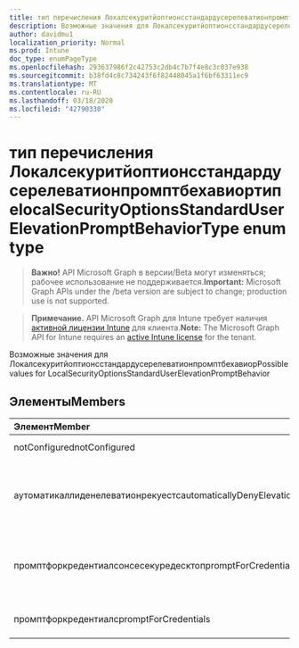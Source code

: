 ```yaml
---
title: тип перечисления Локалсекуритйоптионсстандардусерелеватионпромптбехавиортипе
description: Возможные значения для Локалсекуритйоптионсстандардусерелеватионпромптбехавиор
author: davidmu1
localization_priority: Normal
ms.prod: Intune
doc_type: enumPageType
ms.openlocfilehash: 293637986f2c42753c2db4c7b7f4e8c3c037e938
ms.sourcegitcommit: b38fd4c8c734243f6f82448045a1f6bf63311ec9
ms.translationtype: MT
ms.contentlocale: ru-RU
ms.lasthandoff: 03/18/2020
ms.locfileid: "42790330"
---
```

# <a name="localsecurityoptionsstandarduserelevationpromptbehaviortype-enum-type"></a><span data-ttu-id="f1531-103">тип перечисления Локалсекуритйоптионсстандардусерелеватионпромптбехавиортипе</span><span class="sxs-lookup"><span data-stu-id="f1531-103">localSecurityOptionsStandardUserElevationPromptBehaviorType enum type</span></span>

> <span data-ttu-id="f1531-104">**Важно!** API Microsoft Graph в версии/Beta могут изменяться; рабочее использование не поддерживается.</span><span class="sxs-lookup"><span data-stu-id="f1531-104">**Important:** Microsoft Graph APIs under the /beta version are subject to change; production use is not supported.</span></span>

> <span data-ttu-id="f1531-105">**Примечание.** API Microsoft Graph для Intune требует наличия [активной лицензии Intune](https://go.microsoft.com/fwlink/?linkid=839381) для клиента.</span><span class="sxs-lookup"><span data-stu-id="f1531-105">**Note:** The Microsoft Graph API for Intune requires an [active Intune license](https://go.microsoft.com/fwlink/?linkid=839381) for the tenant.</span></span>

<span data-ttu-id="f1531-106">Возможные значения для Локалсекуритйоптионсстандардусерелеватионпромптбехавиор</span><span class="sxs-lookup"><span data-stu-id="f1531-106">Possible values for LocalSecurityOptionsStandardUserElevationPromptBehavior</span></span>

## <a name="members"></a><span data-ttu-id="f1531-107">Элементы</span><span class="sxs-lookup"><span data-stu-id="f1531-107">Members</span></span>
|<span data-ttu-id="f1531-108">Элемент</span><span class="sxs-lookup"><span data-stu-id="f1531-108">Member</span></span>|<span data-ttu-id="f1531-109">Значение</span><span class="sxs-lookup"><span data-stu-id="f1531-109">Value</span></span>|<span data-ttu-id="f1531-110">Описание</span><span class="sxs-lookup"><span data-stu-id="f1531-110">Description</span></span>|
|:---|:---|:---|
|<span data-ttu-id="f1531-111">notConfigured</span><span class="sxs-lookup"><span data-stu-id="f1531-111">notConfigured</span></span>|<span data-ttu-id="f1531-112">нуль</span><span class="sxs-lookup"><span data-stu-id="f1531-112">0</span></span>|<span data-ttu-id="f1531-113">Not Configured</span><span class="sxs-lookup"><span data-stu-id="f1531-113">Not Configured</span></span>|
|<span data-ttu-id="f1531-114">аутоматикаллиденелеватионрекуестс</span><span class="sxs-lookup"><span data-stu-id="f1531-114">automaticallyDenyElevationRequests</span></span>|<span data-ttu-id="f1531-115">1,1</span><span class="sxs-lookup"><span data-stu-id="f1531-115">1</span></span>|<span data-ttu-id="f1531-116">Автоматическое отклонение запросов на повышение прав</span><span class="sxs-lookup"><span data-stu-id="f1531-116">Automatically deny elevation requests</span></span>|
|<span data-ttu-id="f1531-117">промптфоркредентиалсонсесекуредесктоп</span><span class="sxs-lookup"><span data-stu-id="f1531-117">promptForCredentialsOnTheSecureDesktop</span></span>|<span data-ttu-id="f1531-118">2</span><span class="sxs-lookup"><span data-stu-id="f1531-118">2</span></span>|<span data-ttu-id="f1531-119">Запрос учетных данных на безопасном рабочем столе</span><span class="sxs-lookup"><span data-stu-id="f1531-119">Prompt for credentials on the secure desktop</span></span>|
|<span data-ttu-id="f1531-120">промптфоркредентиалс</span><span class="sxs-lookup"><span data-stu-id="f1531-120">promptForCredentials</span></span>|<span data-ttu-id="f1531-121">4</span><span class="sxs-lookup"><span data-stu-id="f1531-121">3</span></span>|<span data-ttu-id="f1531-122">Запрос учетных данных</span><span class="sxs-lookup"><span data-stu-id="f1531-122">Prompt for credentials</span></span>|



